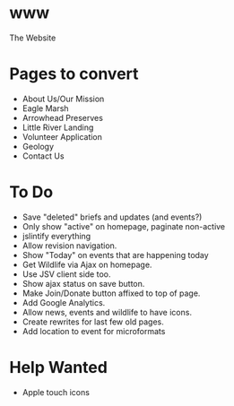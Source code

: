 www
===

The Website



# Pages to convert
* About Us/Our Mission
* Eagle Marsh
* Arrowhead Preserves
* Little River Landing
* Volunteer Application
* Geology
* Contact Us

# To Do
* Save "deleted" briefs and updates (and events?)
* Only show "active" on homepage, paginate non-active
* jslintify everything
* Allow revision navigation.
* Show "Today" on events that are happening today
* Get Wildlife via Ajax on homepage.
* Use JSV client side too.
* Show ajax status on save button.
* Make Join/Donate button affixed to top of page.
* Add Google Analytics.
* Allow news, events and wildlife to have icons.
* Create rewrites for last few old pages. 
* Add location to event for microformats

# Help Wanted
* Apple touch icons
